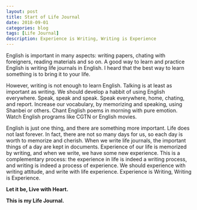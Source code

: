 ```yaml
---
layout: post
title: Start of Life Journal
date: 2018-09-01
categories: blog
tags: [Life Journal]
description: Experience is Writing, Writing is Experience
---
```


English is important in many aspects: writing papers, chating with foreigners, reading materials and so on.
A good way to learn and practice English is writing life journals in English.
I heard that the best way to learn something is to bring it to your life.

However, writing is not enough to learn English.
Talking is at least as important as writing.
We should develop a habbit of using English everywhere.
Speak, speak and speak.
Speak everywhere, home, chating, and report.
Increase our vocabulary, by memorizing and speaking, using Shanbei or others.
Chant English poems in morning with pure emotion.
Watch English programs like CGTN or English movies.

English is just one thing, and there are something more important.
Life does not last forever.
In fact, there are not so many days for us, so each day is worth to memorize and cherish.
When we write life journals, the important things of a day are kept in documents.
Experience of our life is memorized by writing, and when we write, we have some new experience.
This is a complementary process: the experience in life is indeed a writing process, and writing is indeed a process of experience.
We should experience with writing attitude, and write with life experience.
Experience is Writing, Writing is Experience.

**Let it be, Live with Heart.**

**This is my Life Journal.**



